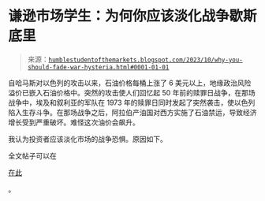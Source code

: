 <!--yml

分类：未分类

日期：2024-05-18 01:23:59

-->

# 谦逊市场学生：为何你应该淡化战争歇斯底里

> 来源：[`humblestudentofthemarkets.blogspot.com/2023/10/why-you-should-fade-war-hysteria.html#0001-01-01`](https://humblestudentofthemarkets.blogspot.com/2023/10/why-you-should-fade-war-hysteria.html#0001-01-01)

自哈马斯对以色列的攻击以来，石油价格每桶上涨了 6 美元以上，地缘政治风险溢价已嵌入石油价格中。突然的攻击使人们回忆起 50 年前的赎罪日战争，在那场战争中，埃及和叙利亚的军队在 1973 年的赎罪日同时发起了突然袭击，使以色列陷入生存斗争。在那场战争之后，阿拉伯产油国对西方实施了石油禁运，导致经济增长受到严重破坏。难怪这次油价会飙升。

我认为投资者应该淡化市场的战争恐惧。原因如下。

全文帖子可以在

[在此](https://humblestudentofthemarkets.com/2023/10/21/why-you-should-fade-the-war-hysteria/)

。
